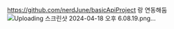 https://github.com/nerdJune/basicApiProject
랑 연동해둠
![Uploading 스크린샷 2024-04-18 오후 6.08.19.png…]()
